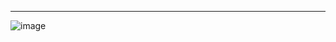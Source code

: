 -------------------------------------------------------------------------------------------------------
<!-- # Documentation of JavaScript
------------------------
Why do we need JavaScript
-------------------------
1. Static content can be rendered using HTML & CSS
2. But to make interactive or dynamic web content we need JS
3. AJAX Calls or Manipulating the DOM
In Javascript, several data types are supported, such as Boolean, Number, String, Object, Null, and Undefined.
var name = null; // null example
var name; //undefined
------------------------------
JS is Dynamic type-- single variable can be used in different types  -->


![image](https://user-images.githubusercontent.com/98251620/222801052-995255e7-5a7a-4cc9-bbea-f8e2b510357c.png)

 

